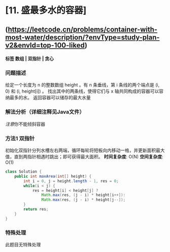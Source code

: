 # [11. 盛最多水的容器] 
## (https://leetcode.cn/problems/container-with-most-water/description/?envType=study-plan-v2&envId=top-100-liked)

#### **标签** 数组 |  双指针 | 贪心


### 问题描述
给定一个长度为 n 的整数数组 height 。有 n 条垂线，第 i 条线的两个端点是 (i, 0) 和 (i, height[i]) 。
找出其中的两条线，使得它们与 x 轴共同构成的容器可以容纳最多的水。
返回容器可以储存的最大水量



### 解法分析（详细注释见Java文件）
*注意*你不能倾斜容器
### 方法1 双指针

初始化双指针分列水槽左右两端，循环每轮将短板向内移动一格，并更新面积最大值，直到两指针相遇时跳出；即可获得最大面积。
**时间复杂度**: O(N)
**空间复杂度**: O(1)
```java
class Solution {
    public int maxArea(int[] height) {
        int i = 0, j = height.length - 1, res = 0;
        while(i < j) {
            res = height[i] < height[j] ? 
                Math.max(res, (j - i) * height[i++]): 
                Math.max(res, (j - i) * height[j--]); 
        }
        return res;
    }
}

```

### 特殊处理
此题目无特殊处理
